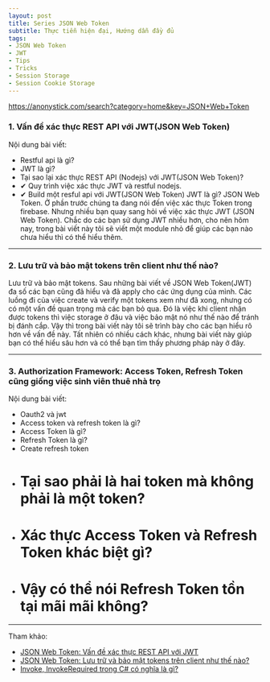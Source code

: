 ```yaml
---
layout: post
title: Series JSON Web Token
subtitle: Thực tiễn hiện đại, Hướng dẫn đầy đủ
tags:
- JSON Web Token
- JWT
- Tips
- Tricks
- Session Storage
- Session Cookie Storage
---
```


https://anonystick.com/search?category=home&key=JSON+Web+Token


### 1. Vấn đề xác thực REST API với JWT(JSON Web Token)
Nội dung bài viết:
 - Restful api là gì?
 - JWT là gì?
 - Tại sao lại xác thực REST API (Nodejs) với JWT(JSON Web Token)?
 - ✔ Quy trình việc xác thực JWT và restful nodejs.
 - ✔ Build một resful api với JWT(JSON Web Token)
JWT là gì? JSON Web Token.  Ở phần trước chúng ta đang nói đến việc xác thực Token trong firebase. Nhưng nhiều bạn quay sang hỏi về việc xác thực JWT (JSON Web Token). Chắc do các bạn sử dụng JWT nhiều hơn, cho nên hôm nay, trong bài viết này tôi sẽ viết một module nhỏ để giúp các bạn nào chưa hiểu thì có thể hiểu thêm. 

-----
### 2. Lưu trữ và bảo mật tokens trên client như thế nào?
Lưu trữ và bảo mật tokens. Sau những bài viết về JSON Web Token(JWT) đa số các bạn cũng đã hiểu và đã apply cho các ứng dụng của mình. Các luồng đi của việc create và verify một tokens xem như đã xong, nhưng có có một vấn đề quan trọng mà các bạn bỏ qua. Đó là việc khi client nhận được tokens thì việc storage ở đâu và việc bảo mật nó như thế nào để tránh bị đánh cắp. Vậy thì trong bài viết này tôi sẽ trình bày cho các bạn hiểu rõ hơn về vấn đề này. Tất nhiên có nhiều cách khác, nhưng bài viết này giúp bạn có thể hiểu sâu hơn và có thể bạn tìm thấy phương pháp này ở đây. 

-----
### 3. Authorization Framework: Access Token, Refresh Token cũng giống việc sinh viên thuê nhà trọ
Nội dung bài viết:
 - Oauth2 và jwt
 - Access token và refresh token là gì?
 - Access Token là gì?
 - Refresh Token là gì?
 - Create refresh token
 - # Tại sao phải là hai token mà không phải là một token?
 - # Xác thực Access Token và Refresh Token khác biệt gì?
 - # Vậy có thể nói Refresh Token tồn tại mãi mãi không?


-----
Tham khảo:
- [JSON Web Token: Vấn đề xác thực REST API với JWT](https://anonystick.com/blog-developer/json-web-token-van-de-xac-thuc-rest-api-voi-jwtjson-web-token-201906074991365.jsx)
- [JSON Web Token: Lưu trữ và bảo mật tokens trên client như thế nào?](https://anonystick.com/blog-developer/json-web-token-luu-tru-va-bao-mat-tokens-tren-client-nhu-the-nao-2019062144827814.jsx)
- [Invoke, InvokeRequired trong C# có nghĩa là gì?](https://anonystick.com/blog-developer/authorization-framework-access-token-refresh-token-cung-giong-viec-sinh-vien-thue-nha-tro-2019061161976500.jsx)
